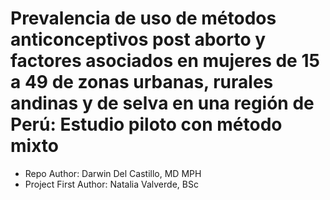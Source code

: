# Prevalencia de uso de métodos anticonceptivos post aborto y factores asociados en mujeres de 15 a 49 de zonas urbanas, rurales andinas y de selva en una región de Perú: Estudio piloto con método mixto
- Repo Author: Darwin Del Castillo, MD MPH
- Project First Author: Natalia Valverde, BSc
